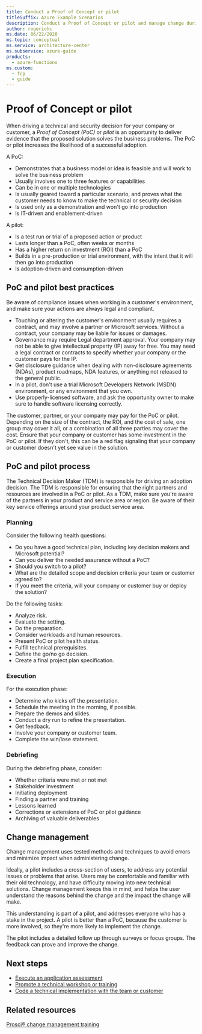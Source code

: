 ```yaml
---
title: Conduct a Proof of Concept or pilot
titleSuffix: Azure Example Scenarios
description: Conduct a Proof of Concept or pilot and manage change during serverless adoption with Azure Functions.
author: rogeriohc
ms.date: 06/22/2020
ms.topic: conceptual
ms.service: architecture-center
ms.subservice: azure-guide
products:
  - azure-functions
ms.custom:
  - fcp
  - guide
---
```

# Proof of Concept or pilot

When driving a technical and security decision for your company or customer, a *Proof of Concept (PoC)* or *pilot* is an opportunity to deliver evidence that the proposed solution solves the business problems. The PoC or pilot increases the likelihood of a successful adoption.

A PoC:
- Demonstrates that a business model or idea is feasible and will work to solve the business problem
- Usually involves one to three features or capabilities
- Can be in one or multiple technologies
- Is usually geared toward a particular scenario, and proves what the customer needs to know to make the technical or security decision
- Is used only as a demonstration and won't go into production
- Is IT-driven and enablement-driven

A pilot:
- Is a test run or trial of a proposed action or product
- Lasts longer than a PoC, often weeks or months
- Has a higher return on investment (ROI) than a PoC
- Builds in a pre-production or trial environment, with the intent that it will then go into production
- Is adoption-driven and consumption-driven

## PoC and pilot best practices

Be aware of compliance issues when working in a customer's environment, and make sure your actions are always legal and compliant.
- Touching or altering the customer's environment usually requires a contract, and may involve a partner or Microsoft services. Without a contract, your company may be liable for issues or damages.
- Governance may require Legal department approval. Your company may not be able to give intellectual property (IP) away for free. You may need a legal contract or contracts to specify whether your company or the customer pays for the IP.
- Get disclosure guidance when dealing with non-disclosure agreements (NDAs), product roadmaps, NDA features, or anything not released to the general public.
- In a pilot, don't use a trial Microsoft Developers Network (MSDN) environment, or any environment that you own.
- Use properly-licensed software, and ask the opportunity owner to make sure to handle software licensing correctly.

The customer, partner, or your company may pay for the PoC or pilot. Depending on the size of the contract, the ROI, and the cost of sale, one group may cover it all, or a combination of all three parties may cover the cost. Ensure that your company or customer has some investment in the PoC or pilot. If they don't, this can be a red flag signaling that your company or customer doesn't yet see value in the solution.

## PoC and pilot process
The Technical Decision Maker (TDM) is responsible for driving an adoption decision. The TDM is responsible for ensuring that the right partners and resources are involved in a PoC or pilot. As a TDM, make sure you're aware of the partners in your product and service area or region. Be aware of their key service offerings around your product service area.

### Planning
Consider the following health questions:
- Do you have a good technical plan, including key decision makers and Microsoft potential?
- Can you deliver the needed assurance without a PoC?
- Should you switch to a pilot?
- What are the detailed scope and decision criteria your team or customer agreed to?
- If you meet the criteria, will your company or customer buy or deploy the solution?

Do the following tasks:
- Analyze risk.
- Evaluate the setting.
- Do the preparation.
- Consider workloads and human resources.
- Present PoC or pilot health status.
- Fulfill technical prerequisites.
- Define the go/no go decision.
- Create a final project plan specification.

### Execution
For the execution phase:
- Determine who kicks off the presentation.
- Schedule the meeting in the morning, if possible.
- Prepare the demos and slides.
- Conduct a dry run to refine the presentation.
- Get feedback.
- Involve your company or customer team.
- Complete the win/lose statement.

### Debriefing
During the debriefing phase, consider:
- Whether criteria were met or not met
- Stakeholder investment
- Initiating deployment
- Finding a partner and training
- Lessons learned
- Corrections or extensions of PoC or pilot guidance
- Archiving of valuable deliverables

## Change management
Change management uses tested methods and techniques to avoid errors and minimize impact when administering change.

Ideally, a pilot includes a cross-section of users, to address any potential issues or problems that arise. Users may be comfortable and familiar with their old technology, and have difficulty moving into new technical solutions. Change management keeps this in mind, and helps the user understand the reasons behind the change and the impact the change will make.

This understanding is part of a pilot, and addresses everyone who has a stake in the project.  A pilot is better than a PoC, because the customer is more involved, so they're more likely to implement the change.

The pilot includes a detailed follow up through surveys or focus groups. The feedback can prove and improve the change.

## Next steps

- [Execute an application assessment](application-assessment.md)
- [Promote a technical workshop or training](technical-training.md)
- [Code a technical implementation with the team or customer](code-with.md)

## Related resources
[Prosci® change management training](https://www.prosci.com/solutions/training-programs/virtual-change-management-certification-program)

